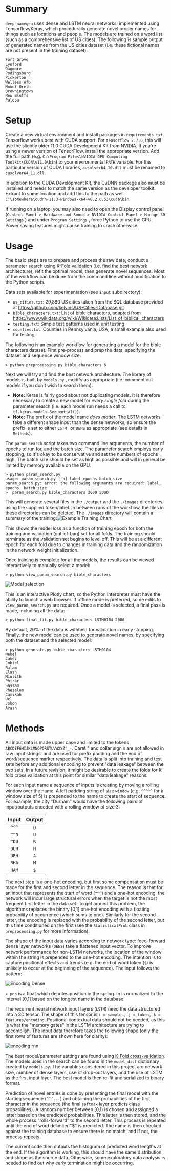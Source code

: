  # Summary

`deep-namegen` uses dense and LSTM neural networks, implemented using Tensorflow/Keras, which procedurally generate novel proper names for things such as locations and people. The models are trained on a word list (such as a comprehensive list of US cities). The following is sample output of generated names from the US cities dataset (i.e. these fictional names are not present in the training dataset):

```
Fort Grove
Lynford
Dagmore
Podingsburg
Pickerton
Welless Afb
Mount Oreth
Browningtown
New Bluffs
Palosa
```

# Setup

Create a new virtual environment and install packages in `requirements.txt`. Tensorflow works best with CUDA support. For `tensorflow 2.7.0`, this will use the slightly older 11.0 CUDA Development Kit from NVIDIA. If you're using a newer version of TensorFlow, install the appropriate version. Add the full path  (e.g. `C:\Program Files\NVIDIA GPU Computing Toolkit\CUDA\v11.0\bin`) to your environmental `PATH` variable.  For this particular version of CUDA libraries, `cusolver64_10.dll` must be renamed to `cusolver64_11.dll`.

In addition to the CUDA Development Kit, the CuDNN package also must be installed and needs to match the same version as the developer toolkit. Extract to some location and add this to the path as well `C:\somewhere\cudnn-11.3-windows-x64-v8.2.0.53\cuda\bin`.

If running on a laptop, you may also need to open the Display control panel (`Control Panel > Hardware and Sound > NVIDIA Control Panel > Manage 3D Settings` ) and under `Program Settings` , force Python to use the GPU. Power saving features might cause training to crash otherwise.

# Usage

The basic steps are to prepare and process the raw data, conduct a parameter search using K-Fold validation (i.e. find the best network architecture), refit the optimal model, then generate novel sequences. Most of the workflow can be done from the command line without modification to the Python scripts.

Data sets available for experimentation (see `input` subdirectory):

- `us_cities.txt`: 29,880 US cities taken from the SQL database provided at https://github.com/kelvins/US-Cities-Database.git
- `bible_characters.txt`: List of bible characters, adapted from https://www.wikidata.org/wiki/Wikidata:Lists/List_of_biblical_characters
- `testing.txt`: Simple test patterns used in unit testing
- `counties.txt`: Counties in Pennsylvania, USA, a small example also used for testing

The following is an example workflow for generating a model for the bible characters dataset. First pre-process and prep the data, specifying the dataset and sequence window size:

```
> python preprocessing.py bible_characters 6
```

Next we will try and find the best network architecture. The library of models is built by `models.py` , modify as appropriate (i.e. comment out models if you don't wish to search them).

- **Note:** Keras is fairly good about not duplicating models. It is therefore necessary to create a new model for *every single fold* during the parameter search (i.e. each model run needs a call to `tf.keras.models.Sequential()`).
- **Note:** The prefix of the model name *does matter*. The LSTM networks take a different shape input than the dense networks, so ensure the prefix is set to either `LSTM ` or `DENS` as appropriate (see details in `Methods`).

The `param_search` script takes two command line arguments, the number of epochs to run for, and the batch size. The parameter search employs early stopping, so it's okay to be conservative and set the numbers of epochs high. The batch size should be set as high as possible and will in general be limited by memory available on the GPU.

```
> python param_search.py
usage: param_search.py [-h] label epochs batch_size
param_search.py: error: the following arguments are required: label, epochs, batch_size
>  param_search.py bible_characters 2000 5000
```

This will generate several files in the `./output` and the `./images` directories using the supplied token/label. In between runs of the workflow, the files in these directories can be deleted. The `./images` directory will contain a summary of the training:![Example Training Chart](./example_training.png)

This shows the model loss as a function of training epoch for both the training and validation (out-of-bag) set for all folds. The training should terminate as the validation set begins to level off. This will be at a different epoch for each fold due to changes in training data and the randomization in the network weight initialization.

Once training is complete for all the models, the results can be viewed interactively to manually select a model:

```
> python view_param_search.py bible_characters
```

![Model selection](./example_selection.png)

This is an interactive Plotly chart, so the Python interpreter must have the ability to launch a web browser. If offline mode is preferred, some edits to `view_param_search.py` are required. Once a model is selected, a final pass is made, including all the data:

```
> python final_fit.py bible_characters LSTM0104 2000
```

By default, 20% of the data is withheld for validation in early stopping. Finally, the new model can be used to generate novel names, by specifying both the dataset and the selected model:

```
> python generate.py bible_characters LSTM0104
Mabel
Jahez
Jobiel
Balam
Elash
Miulith
Phirar
Sassam
Phezelom
Camikah
Uel
Joboh
Arash
```

# Methods

All input data is made upper case and limited to the tokens `ABCDEFGHIJKLMNOPQRSTUVWXYZ'_-`. Caret `^` and dollar sign `$` are not allowed in raw input strings, and are used for prefix padding and the end of word/sequence marker respectively. The data is split into training and test sets before any additional encoding to prevent "data leakage" between the two sets. In a future revision, it might be desirable to create the folds for K-fold cross validation at this point for similar "data leakage" reasons.

For each input name a sequence of inputs is creating by moving a rolling window over the name. A left padding string of size `window` (e.g. `^^^^^` for a window size of 5) is prepended to the name to create the start of sequence. For example, the city "Durham" would have the following pairs of input/outputs encoded with a rolling window of size 3:

| Input | Output |
| :---: | :----: |
| `^^^` | `D`   |
| `^^D` | `U`   |
| `^DU` | `R`   |
| `DUR` | `H`   |
| `URH` | `A`   |
| `RHA` | `M`   |
| `HAM` | `$`   |

The next step is a [one-hot encoding](https://scikit-learn.org/stable/modules/generated/sklearn.preprocessing.OneHotEncoder.html), but first some compensation must be made for the first and second letter in the sequence. The reason is that for an input that represents the start of word (`^^^`) and a one-hot encoding, the network will incur large structural errors when the target is not the most frequent first letter in the data set. To get around this problem, the algorithms replaces the binary [0,1] one-hot encoding with a floating probability of occurrence (which sums to one). Similarly for the second letter, the encoding is replaced with the probability of the second letter, but this time conditioned on the first (see the `StatisticalProb` class in `preprocessing.py` for more information).

The shape of the input data varies according to network type: feed-forward dense layer networks (`DENS`) take a flattened input vector. To improve network performance for non-LSTM networks, the location of the window within the string is prepended to the one-hot encoding. The intention is to capture positional effects and trends (e.g. the end of word token (`$`) is unlikely to occur at the beginning of the sequence). The input follows the pattern:

![Encoding Dense](encoding_dense.png)

`x_pos` is a float which denotes position in the spring. In is normalized to the interval [0,1] based on the longest name in the database.

The recurrent neural network input layers (`LSTM`) need the data structured into a 3D tensor. The shape of this tensor is `i = samples, j = token, k = features/encoding`. Positional contextual data should not be needed, as this is what the "memory gates" in the LSTM architecture are trying to accomplish. The input data therefore takes the following shape (only the first rows of features are shown here for clarity):

![encoding rnn](encoding_rnn.png)

The best model/parameter settings are found using [K-Fold cross-validation](https://en.wikipedia.org/wiki/Cross-validation_(statistics)). The models used in the search can be found in the `model_dict` dictionary created by `models.py`. The variables considered in this project are network size, number of dense layers, use of drop-out layers, and the use of LSTM as the first input layer. The best model is then re-fit and serialized to binary format.

Prediction of novel entries is done by presenting the final model with the starting sequence (`^^^...`) and obtaining the probabilities of the first character in the sequence (the final `softmax` layer predicts class probabilities). A random number between [0,1) is chosen and assigned a letter based on the predicted probabilities. This letter is then stored, and the whole process "rolls-forward" to the second letter. This process is repeated until the end of word delimiter "$" is predicted. The name is then checked against the training database to ensure there is no match, and if not, the process repeats.

The current code then outputs the histogram of predicted word lengths at the end. If the algorithm is working, this should have the same distribution and shape as the source data. Otherwise, some exploratory data analysis is needed to find out why early termination might be occurring.